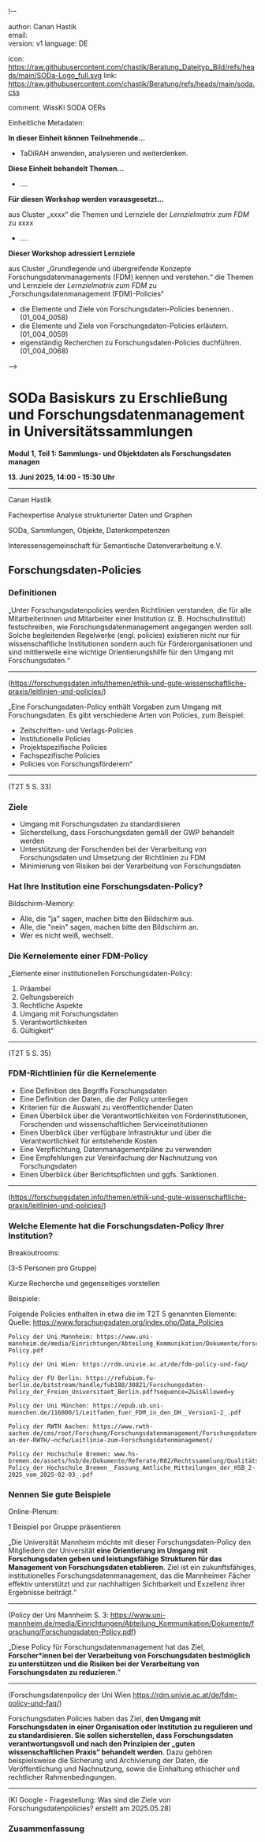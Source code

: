 
!--

author: Canan Hastik  
email:    
version:  v1
language: DE

icon:     https://raw.githubusercontent.com/chastik/Beratung_Dateityp_Bild/refs/heads/main/SODa-Logo_full.svg
link:     https://raw.githubusercontent.com/chastik/Beratung/refs/heads/main/soda.css

comment:  WissKi SODA OERs

Einheitliche Metadaten:

**In dieser Einheit können Teilnehmende…**

* TaDiRAH anwenden, analysieren und weiterdenken.

**Diese Einheit behandelt Themen…**

* ....

**Für diesen Workshop werden vorausgesetzt…**

aus Cluster „xxxx“ die Themen und Lernziele der *Lernzielmatrix zum FDM* zu xxxx

* ....

**Dieser Workshop adressiert Lernziele**

aus Cluster „Grundlegende und übergreifende Konzepte Forschungsdatenmanagements (FDM) kennen und verstehen.“ die Themen und Lernziele der *Lernzielmatrix zum FDM* zu „Forschungsdatenmanagement (FDM)-Policies“

* die Elemente und Ziele von Forschungsdaten-Policies benennen.. (01\_004\_0058)
* die Elemente und Ziele von Forschungsdaten-Policies erläutern. (01\_004\_0059)
* eigenständig Recherchen zu Forschungsdaten-Policies duchführen. (01\_004\_0068)

-->

# SODa Basiskurs zu Erschließung und Forschungsdatenmanagement in Universitätssammlungen

**Modul 1, Teil 1: Sammlungs- und Objektdaten als Forschungsdaten managen**

**13. Juni 2025, 14:00 - 15:30 Uhr**

---

Canan Hastik 

Fachexpertise Analyse strukturierter Daten und Graphen

SODa, Sammlungen, Objekte, Datenkompetenzen

Interessensgemeinschaft für Semantische Datenverarbeitung e.V.


## Forschungsdaten-Policies


### Definitionen

„Unter Forschungsdatenpolicies werden Richtlinien verstanden, die für alle Mitarbeiterinnen und Mitarbeiter einer Institution (z. B. Hochschulinstitut) festschreiben, wie Forschungsdatenmanagement angegangen werden soll. Solche begleitenden Regelwerke (engl. policies) existieren nicht nur für wissenschaftliche Institutionen sondern auch für Förderorganisationen und sind mittlerweile eine wichtige Orientierungshilfe für den Umgang mit Forschungsdaten.“ 

-----------
(https://forschungsdaten.info/themen/ethik-und-gute-wissenschaftliche-praxis/leitlinien-und-policies/)


„Eine Forschungsdaten-Policy enthält Vorgaben zum Umgang mit Forschungsdaten. Es gibt verschiedene Arten von Policies, zum Beispiel:

* Zeitschriften- und Verlags-Policies
* Institutionelle Policies
* Projektspezifische Policies
* Fachspezifische Policies
* Policies von Forschungsförderern“ 

------------
(T2T 5 S. 33)


### Ziele

* Umgang mit Forschungsdaten zu standardisieren
* Sicherstellung, dass Forschungsdaten gemäß der GWP behandelt werden
* Unterstützung der Forschenden bei der Verarbeitung von Forschungsdaten und Umsetzung der Richtlinien zu FDM
* Minimierung von Risiken bei der Verarbeitung von Forschungsdaten


### Hat Ihre Institution eine Forschungsdaten-Policy?

Bildschirm-Memory:

- Alle, die "ja" sagen, machen bitte den Bildschirm aus.
- Alle, die "nein" sagen, machen bitte den Bildschirm an.
- Wer es nicht weiß, wechselt.


### Die Kernelemente einer FDM-Policy

„Elemente einer institutionellen Forschungsdaten-Policy:
1. Präambel
2. Geltungsbereich
3. Rechtliche Aspekte
4. Umgang mit Forschungsdaten
5. Verantwortlichkeiten
6. Gültigkeit“ 

-------------
(T2T 5 S. 35)

### FDM-Richtlinien für die Kernelemente

  * Eine Definition des Begriffs Forschungsdaten
  * Eine Definition der Daten, die der Policy unterliegen
  * Kriterien für die Auswahl zu veröffentlichender Daten
  * Einen Überblick über die Verantwortlichkeiten von Förderinstitutionen, Forschenden und wissenschaftlichen Serviceinstitutionen
  * Einen Überblick über verfügbare Infrastruktur und über die Verantwortlichkeit für entstehende Kosten
  * Eine Verpflichtung, Datenmanagementpläne zu verwenden
  * Eine Empfehlungen zur Vereinfachung der Nachnutzung von Forschungsdaten
  * Einen Überblick über Berichtspflichten und ggfs. Sanktionen.

  -------------
  (https://forschungsdaten.info/themen/ethik-und-gute-wissenschaftliche-praxis/leitlinien-und-policies/)


### Welche Elemente hat die Forschungsdaten-Policy Ihrer Institution?

Breakoutrooms:

(3-5 Personen pro Gruppe) 

Kurze Recherche und gegenseitiges vorstellen

Beispiele: 

Folgende Policies enthalten in etwa die im T2T 5 genannten Elemente: Quelle: https://www.forschungsdaten.org/index.php/Data_Policies

    Policy der Uni Mannheim: https://www.uni-mannheim.de/media/Einrichtungen/Abteilung_Kommunikation/Dokumente/forschung/Forschungsdaten-Policy.pdf
    
    Policy der Uni Wien: https://rdm.univie.ac.at/de/fdm-policy-und-faq/
    
    Policy der FU Berlin: https://refubium.fu-berlin.de/bitstream/handle/fub188/30821/Forschungsdaten-Policy_der_Freien_Universitaet_Berlin.pdf?sequence=2&isAllowed=y
    
    Policy der Uni München: https://epub.ub.uni-muenchen.de/116800/1/Leitfaden_fuer_FDM_in_den_DH__Version1-2_.pdf
    
    Policy der RWTH Aachen: https://www.rwth-aachen.de/cms/root/Forschung/Forschungsdatenmanagement/Forschungsdatenmanagement-an-der-RWTH/~ncfw/Leitlinie-zum-Forschungsdatenmanagement/
    
    Policy der Hochschule Bremen: www.hs-bremen.de/assets/hsb/de/Dokumente/Referate/R02/Rechtssammlung/Qualitätssicherung/Forschungsdaten-Policy_der_Hochschule_Bremen__Fassung_Amtliche_Mitteilungen_der_HSB_2-2025_vom_2025-02-03_.pdf


### Nennen Sie gute Beispiele

Online-Plenum:

1 Beispiel por Gruppe präsentieren


„Die Universität Mannheim möchte mit dieser Forschungsdaten-Policy den Mitgliedern der Universität **eine Orientierung im Umgang mit Forschungsdaten geben und leistungsfähige Strukturen für das Management von Forschungsdaten etablieren**. Ziel ist ein zukunftsfähiges, institutionelles Forschungsdatenmanagement, das die Mannheimer Fächer effektiv unterstützt und zur nachhaltigen Sichtbarkeit und Exzellenz ihrer Ergebnisse beiträgt.“ 

--------------
(Policy der Uni Mannheim S. 3: https://www.uni-mannheim.de/media/Einrichtungen/Abteilung_Kommunikation/Dokumente/forschung/Forschungsdaten-Policy.pdf)



„Diese Policy für Forschungsdatenmanagement hat das Ziel, **Forscher*innen bei der Verarbeitung von Forschungsdaten bestmöglich zu unterstützen und die Risiken bei der Verarbeitung von Forschungsdaten zu reduzieren**.“ 

--------------
(Forschungsdatenpolicy der Uni Wien https://rdm.univie.ac.at/de/fdm-policy-und-faq/)

Forschungsdaten Policies haben das Ziel, **den Umgang mit Forschungsdaten in einer Organisation oder Institution zu regulieren und zu standardisieren. Sie sollen sicherstellen, dass Forschungsdaten verantwortungsvoll und nach den Prinzipien der „guten wissenschaftlichen Praxis“ behandelt werden**. Dazu gehören beispielsweise die Sicherung und Archivierung der Daten, die Veröffentlichung und Nachnutzung, sowie die Einhaltung ethischer und rechtlicher Rahmenbedingungen. 


--------------
(KI Google - Fragestellung: Was sind die Ziele von Forschungsdatenpolicies? erstellt am 2025.05.28)



### Zusammenfassung


